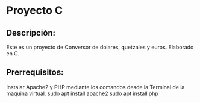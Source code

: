 # Proyecto C

## Descripciòn:
Este es un proyecto de Conversor de dolares, quetzales y euros. Elaborado en C.

## Prerrequisitos:
Instalar Apache2 y PHP mediante los comandos desde la Terminal de la maquina virtual.
sudo apt install apache2
sudo apt install php

